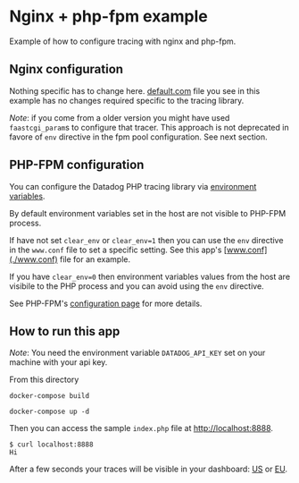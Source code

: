 # Nginx + php-fpm example

Example of how to configure tracing with nginx and php-fpm.

## Nginx configuration

Nothing specific has to change here. [default.com](default.conf) file you see in this example has no changes required specific to the tracing library.

*Note*: if you come from a older version you might have used `faastcgi_param`s to configure  that tracer. This approach is not deprecated in favore of `env` directive in the fpm pool configuration. See next section.

## PHP-FPM configuration

You can configure the Datadog PHP tracing library via [environment variables](https://docs.datadoghq.com/tracing/setup/php/#environment-variable-configuration).

By default environment variables set in the host are not visible to PHP-FPM process.

If have not set `clear_env` or `clear_env=1` then you can use the `env` directive in the `www.conf` file to set a specific setting. See this app's [www.conf](./www.conf) file for an example.

If you have `clear_env=0` then environment variables values from the host are visibile to the PHP process and you can avoid using the `env` directive.

See PHP-FPM's [configuration page](https://www.php.net/manual/en/install.fpm.configuration.php) for more details.

## How to run this app

*Note*: You need the environment variable `DATADOG_API_KEY` set on your machine with your api key.

From this directory

```
docker-compose build

docker-compose up -d
```

Then you can access the sample `index.php` file at [http://localhost:8888](http://localhost:8888).

```
$ curl localhost:8888
Hi
```

After a few seconds your traces will be visible in your dashboard: [US](https://app.datadoghq.com/apm/traces) or [EU](https://app.datadoghq.eu/apm/traces).
